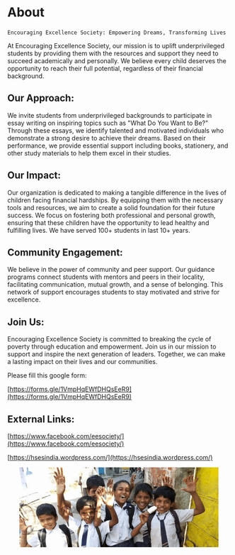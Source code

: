# About

`Encouraging Excellence Society: Empowering Dreams, Transforming Lives`

At Encouraging Excellence Society, our mission is to uplift underprivileged students by providing them with the resources and support they need to succeed academically and personally. We believe every child deserves the opportunity to reach their full potential, regardless of their financial background.

## Our Approach:

We invite students from underprivileged backgrounds to participate in essay writing on inspiring topics such as "What Do You Want to Be?" Through these essays, we identify talented and motivated individuals who demonstrate a strong desire to achieve their dreams. Based on their performance, we provide essential support including books, stationery, and other study materials to help them excel in their studies.

## Our Impact:

Our organization is dedicated to making a tangible difference in the lives of children facing financial hardships. By equipping them with the necessary tools and resources, we aim to create a solid foundation for their future success. We focus on fostering both professional and personal growth, ensuring that these children have the opportunity to lead healthy and fulfilling lives. We have served 100+ students in last 10+ years.

## Community Engagement:

We believe in the power of community and peer support. Our guidance programs connect students with mentors and peers in their locality, facilitating communication, mutual growth, and a sense of belonging. This network of support encourages students to stay motivated and strive for excellence.

## Join Us:

Encouraging Excellence Society is committed to breaking the cycle of poverty through education and empowerment. Join us in our mission to support and inspire the next generation of leaders. Together, we can make a lasting impact on their lives and our communities.

Please fill this google form:

[https://forms.gle/1VmpHqEWfDHQsEeR9](https://forms.gle/1VmpHqEWfDHQsEeR9)





## External Links:

[https://www.facebook.com/eesociety/](https://www.facebook.com/eesociety/)

[https://hsesindia.wordpress.com/](https://hsesindia.wordpress.com/)


<div align="center">

<img src="./ezgif-3-33bf3b3e18.gif" class="center" alt="Encouraging Excellence Society">

</div>
